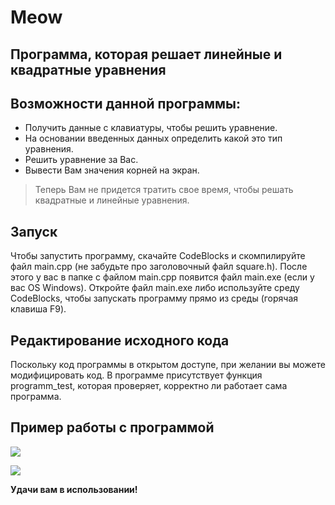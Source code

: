 # Meow
## Программа, которая решает линейные и квадратные уравнения
## Возможности данной программы:

- Получить данные с клавиатуры, чтобы решить уравнение.
- На основании введенных данных определить какой это тип уравнения.
- Решить уравнение за Вас.
- Вывести Вам значения корней на экран.

> Теперь Вам не придется тратить свое время,
> чтобы решать квадратные и линейные уравнения.

## Запуск

Чтобы запустить программу, скачайте CodeBlocks и скомпилируйте файл main.cpp (не забудьте про заголовочный файл square.h). После этого у вас в папке с файлом main.cpp появится файл main.exe (если у вас OS Windows). Откройте файл main.exe либо используйте среду CodeBlocks, чтобы запускать программу прямо из среды (горячая клавиша F9).

## Редактирование исходного кода

Поскольку код программы в открытом доступе, при желании вы можете модифицировать код. В программе присутствует функция programm_test, которая проверяет, корректно ли работает сама программа.

## Пример работы с программой

![](https://sun9-35.userapi.com/impg/da4xoDit6zX91MrgGJ99OZpCFK1WqIEJ-Zi_gg/h0mDyo7QRhI.jpg?size=1103x635&quality=96&sign=cec31cc2a22ef01f8db38557871db8f1&type=album)

![](https://sun9-5.userapi.com/impg/cVjCpgYI7QEW4D9CsnB3QktrbmthbyjizpYdzA/phcYHSJqoV8.jpg?size=1103x638&quality=96&sign=66cda9a73abb424712d9341402872d06&type=album)

**Удачи вам в использовании!**
